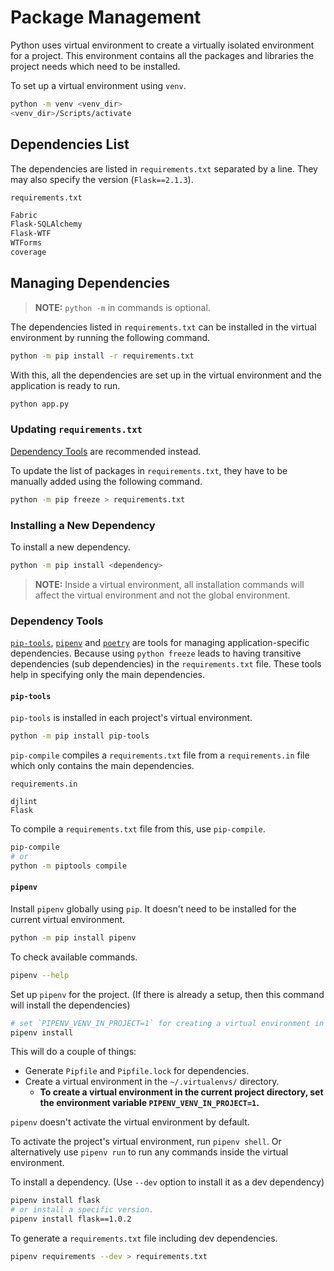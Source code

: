 # Package Management

Python uses virtual environment to create a virtually isolated environment for a project. This environment contains all the packages and libraries the project needs which need to be installed.

To set up a virtual environment using `venv`.

```sh
python -m venv <venv_dir>
<venv_dir>/Scripts/activate
```

## Dependencies List

The dependencies are listed in `requirements.txt` separated by a line. They may also specify the version (`Flask==2.1.3`).

`requirements.txt`

```txt
Fabric
Flask-SQLAlchemy
Flask-WTF
WTForms
coverage
```

## Managing Dependencies

> **NOTE:** `python -m` in commands is optional.

The dependencies listed in `requirements.txt` can be installed in the virtual environment by running the following command.

```sh
python -m pip install -r requirements.txt
```

With this, all the dependencies are set up in the virtual environment and the application is ready to run.

```sh
python app.py
```

### Updating `requirements.txt`

[Dependency Tools](#dependency-tools) are recommended instead.

To update the list of packages in `requirements.txt`, they have to be manually added using the following command.

```sh
python -m pip freeze > requirements.txt
```

### Installing a New Dependency

To install a new dependency.

```sh
python -m pip install <dependency>
```

> **NOTE:** Inside a virtual environment, all installation commands will affect the virtual environment and not the global environment.

### Dependency Tools

[`pip-tools`](https://github.com/jazzband/pip-tools), [`pipenv`](https://github.com/pypa/pipenv) and [`poetry`](https://python-poetry.org/) are tools for managing application-specific dependencies. Because using `python freeze` leads to having transitive dependencies (sub dependencies) in the `requirements.txt` file. These tools help in specifying only the main dependencies.

#### `pip-tools`

`pip-tools` is installed in each project's virtual environment.

```sh
python -m pip install pip-tools
```

`pip-compile` compiles a `requirements.txt` file from a `requirements.in` file which only contains the main dependencies.

`requirements.in`

```
djlint
Flask
```

To compile a `requirements.txt` file from this, use `pip-compile`.

```sh
pip-compile
# or
python -m piptools compile
```

#### `pipenv`

Install `pipenv` globally using `pip`. It doesn't need to be installed for the current virtual environment.

```sh
python -m pip install pipenv
```

To check available commands.

```sh
pipenv --help
```

Set up `pipenv` for the project. (If there is already a setup, then this command will install the dependencies)

```sh
# set `PIPENV_VENV_IN_PROJECT=1` for creating a virtual environment in project directory.
pipenv install
```

This will do a couple of things:

- Generate `Pipfile` and `Pipfile.lock` for dependencies.
- Create a virtual environment in the `~/.virtualenvs/` directory.
  - **To create a virtual environment in the current project directory, set the environment variable `PIPENV_VENV_IN_PROJECT=1`.**

`pipenv` doesn't activate the virtual environment by default.

To activate the project's virtual environment, run `pipenv shell`. Or alternatively use `pipenv run` to run any commands inside the virtual environment.

To install a dependency. (Use `--dev` option to install it as a dev dependency)

```sh
pipenv install flask
# or install a specific version.
pipenv install flask==1.0.2
```

To generate a `requirements.txt` file including dev dependencies.

```sh
pipenv requirements --dev > requirements.txt
```
